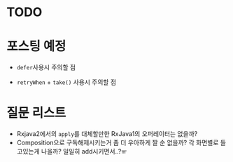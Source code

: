 TODO
=====

# 포스팅 예정
* `defer`사용시 주의할 점

* `retryWhen` + `take()` 사용시 주의할 점

# 질문 리스트
* Rxjava2에서의 `apply`를 대체할만한 RxJava1의 오퍼레이터는 없을까?
* Composition으로 구독해제시키는거 좀 더 우아하게 짤 순 없을까? 각 화면별로 들고있는게 나을까? 일일히 add시키면서..?ㅠ